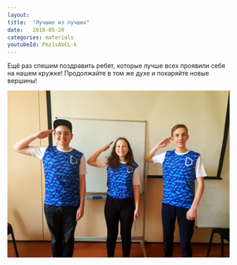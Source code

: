 ```yaml
---
layout: 
title:  "Лучшие из лучших"
date:   2018-05-20
categories: materials 
youtubeId: Pmz1sAbCL-k
---
```


Ещё раз спешим поздравить ребят, которые лучше всех проявили себя на нашем кружке! Продолжайте в том же духе и покаряйте новые вершины!

<img src="eaHJmmVqOiI.jpg" alt="Best of the best">